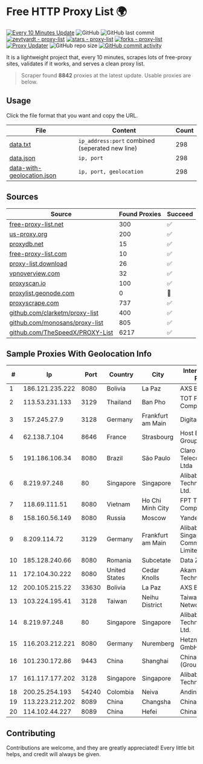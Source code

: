 
# Free HTTP Proxy List 🌍

[![Every 10 Minutes Update](https://github.com/mertguvencli/http-proxy-list/actions/workflows/main.yml/badge.svg?branch=main)](https://github.com/mertguvencli/http-proxy-list/actions/workflows/main.yml)
![GitHub](https://img.shields.io/github/license/mertguvencli/http-proxy-list)
![GitHub last commit](https://img.shields.io/github/last-commit/mertguvencli/http-proxy-list)
[![zevtyardt - proxy-list](https://img.shields.io/static/v1?label=zevtyardt&message=proxy-list&color=blue&logo=github)](https://github.com/zevtyardt/proxy-list "Go to GitHub repo")
[![stars - proxy-list](https://img.shields.io/github/stars/zevtyardt/proxy-list?style=social)](https://github.com/zevtyardt/proxy-list)
[![forks - proxy-list](https://img.shields.io/github/forks/zevtyardt/proxy-list?style=social)](https://github.com/zevtyardt/proxy-list)
[![Proxy Updater](https://github.com/zevtyardt/proxy-list/workflows/Proxy%20Updater/badge.svg)](https://github.com/zevtyardt/proxy-list/actions?query=workflow:"Proxy+Updater")
![GitHub repo size](https://img.shields.io/github/repo-size/zevtyardt/proxy-list)
[![GitHub commit activity](https://img.shields.io/github/commit-activity/m/zevtyardt/proxy-list?logo=commits)](https://github.com/zevtyardt/proxy-list/commits/main)

It is a lightweight project that, every 10 minutes, scrapes lots of free-proxy sites, validates if it works, and serves a clean proxy list.

> Scraper found **8842** proxies at the latest update. Usable proxies are below.

## Usage

Click the file format that you want and copy the URL.

|File|Content|Count|
|----|-------|-----|
|[data.txt](https://raw.githubusercontent.com/mertguvencli/http-proxy-list/main/proxy-list/data.txt)|`ip_address:port` combined (seperated new line)|298|
|[data.json](https://raw.githubusercontent.com/mertguvencli/http-proxy-list/main/proxy-list/data.json)|`ip, port`|298|
|[data-with-geolocation.json](https://raw.githubusercontent.com/mertguvencli/http-proxy-list/main/proxy-list/data-with-geolocation.json)|`ip, port, geolocation`|298|

## Sources

|Source|Found Proxies|Succeed|
|------|-------------|-------|
|[free-proxy-list.net](https://free-proxy-list.net)|300|✅|
|[us-proxy.org](https://www.us-proxy.org)|200|✅|
|[proxydb.net](http://proxydb.net)|15|✅|
|[free-proxy-list.com](https://free-proxy-list.com/?page=&port=&type%5B%5D=http&type%5B%5D=https&up_time=0&search=Search)|10|✅|
|[proxy-list.download](https://www.proxy-list.download/HTTP)|26|✅|
|[vpnoverview.com](https://vpnoverview.com/privacy/anonymous-browsing/free-proxy-servers)|32|✅|
|[proxyscan.io](https://www.proxyscan.io)|100|✅|
|[proxylist.geonode.com](https://proxylist.geonode.com/api/proxy-list?limit=300&page=1&sort_by=lastChecked&sort_type=desc&protocols=http,https)|0|🚫|
|[proxyscrape.com](https://api.proxyscrape.com/v2/?request=displayproxies&protocol=http&timeout=10000&country=all&ssl=all&anonymity=all)|737|✅|
|[github.com/clarketm/proxy-list](https://raw.githubusercontent.com/clarketm/proxy-list/master/proxy-list-raw.txt)|400|✅|
|[github.com/monosans/proxy-list](https://raw.githubusercontent.com/monosans/proxy-list/main/proxies/http.txt)|805|✅|
|[github.com/TheSpeedX/PROXY-List](https://raw.githubusercontent.com/TheSpeedX/PROXY-List/master/http.txt)|6217|✅|


## Sample Proxies With Geolocation Info

|#|Ip|Port|Country|City|Internet Service Provider|
|-|--|----|-------|----|-------------------------|
|1|186.121.235.222|8080|Bolivia|La Paz|AXS Bolivia S. A.|
|2|113.53.231.133|3129|Thailand|Ban Pho|TOT Public Company Limited|
|3|157.245.27.9|3128|Germany|Frankfurt am Main|DigitalOcean, LLC|
|4|62.138.7.104|8646|France|Strasbourg|Host Europe Group|
|5|191.186.106.34|8080|Brazil|São Paulo|Claro NXT Telecomunicacoes Ltda|
|6|8.219.97.248|80|Singapore|Singapore|Alibaba (US) Technology Co., Ltd.|
|7|118.69.111.51|8080|Vietnam|Ho Chi Minh City|FPT Telecom Company|
|8|158.160.56.149|8080|Russia|Moscow|Yandex.Cloud LLC|
|9|8.209.114.72|3129|Germany|Frankfurt am Main|Alibaba.com Singapore E-Commerce Private Limited|
|10|185.128.240.66|8080|Romania|Subcetate|Data ZYX SRL|
|11|172.104.30.222|8080|United States|Cedar Knolls|Akamai Technologies|
|12|200.105.215.22|33630|Bolivia|La Paz|AXS Bolivia S. A.|
|13|103.224.195.41|3128|Taiwan|Neihu District|Taiwan Fixed Network|
|14|8.219.97.248|80|Singapore|Singapore|Alibaba (US) Technology Co., Ltd.|
|15|116.203.212.221|8080|Germany|Nuremberg|Hetzner Online GmbH|
|16|101.230.172.86|9443|China|Shanghai|China Telecom (Group)|
|17|161.117.177.202|3128|Singapore|Singapore|Alibaba (US) Technology Co.|
|18|200.25.254.193|54240|Colombia|Neiva|Andinet ON Line|
|19|113.223.212.202|8089|China|Changsha|Chinanet|
|20|114.102.44.227|8089|China|Hefei|Chinanet|



## Contributing

Contributions are welcome, and they are greatly appreciated! Every
little bit helps, and credit will always be given.

